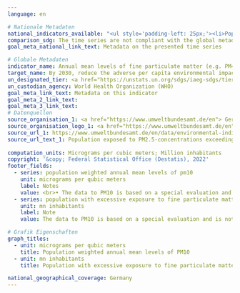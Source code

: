 ```yaml
---
language: en    

# Nationale Metadaten    
national_indicators_available: "<ul style='padding-left: 25px;'><li>Population weighted annual mean levels of PM<sub>10</sub></li> <li> Population with excessive exposure to fine particulate matter</li></ul>"    
comparison_sdg: The time series are not compliant with the global metadata, but provide additional information.    
goal_meta_national_link_text: Metadata on the presented time series    

# Globale Metadaten    
indicator_name: Annual mean levels of fine particulate matter (e.g. PM<sub>2.5</sub> and PM<sub>10</sub>) in cities (population weighted)    
target_name: By 2030, reduce the adverse per capita environmental impact of cities, including by paying special attention to air quality and municipal and other waste management    
un_designated_tier: <a href="https://unstats.un.org/sdgs/iaeg-sdgs/tier-classification/" title="Click here for more information on the UN tier classification."  target="_blank">Tier I</a>    
un_custodian_agency: World Health Organization (WHO)    
goal_meta_link_text: Metadata on this indicator    
goal_meta_2_link_text:     
goal_meta_3_link_text:         
# Datenquellen
source_organisation_1: <a href="https://www.umweltbundesamt.de/en"> German Environment Agency </a>
source_organisation_logo_1: <a href="https://www.umweltbundesamt.de/en"><img src="https://g205sdgs.github.io/sdg-indicators/public/OrgImgEn/uba.png" alt="Logo uba" style="height:60px; width:148px"/></a>
source_url_1: https://www.umweltbundesamt.de/en/data/environmental-indicators/indicator-population-exposure-to-particulate-matter
source_url_text_1: Population exposed to PM2.5-concentrations exceeding the WHO annual mean guideline value
    
computation_units: Micrograms per cubic meters; Million inhabitants    
copyright: '&copy; Federal Statistical Office (Destatis), 2022'    
footer_fields:
  - series: population weighted annual mean levels of pm10
    unit: micrograms per qubic meters
    label: Notes
    value: <br>• The data to PM10 is based on a special evaluation and is not publicly available.<br>• 2016 to 2017 preliminary data.
  - series: population with excessive exposure to fine particulate matter
    unit: mn inhabitants
    label: Note
    value: The data to PM10 is based on a special evaluation and is not publicly available.    

# Grafik Eigenschaften    
graph_titles:
  - unit: micrograms per qubic meters
    title: Population weighted annual mean levels of PM10
  - unit: mn inhabitants
    title: Population with excessive exposure to fine particulate matter    

national_geographical_coverage: Germany    
---
```


<span></span>